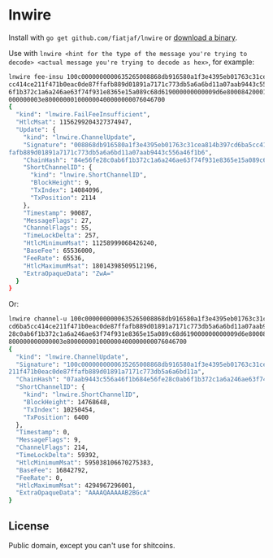 lnwire
======

Install with `go get github.com/fiatjaf/lnwire` or [download a binary](https://github.com/fiatjaf/lnwire/releases).

Use with `lnwire <hint for the type of the message you're trying to decode> <actual message you're trying to decode as hex>`, for example:

```bash
lnwire fee-insu 100c0000000000635265008868db916580a1f3e4395eb01763c31cea814b397cd6ba5
cc414ce211f471b0eac0de87ffafb889d01891a7171c773db5a6a6bd11a07aab9443c556a46f1b684e56fe28c0ab
6f1b372c1a6a246ae63f74f931e8365e15a089c68d619000000000009d6e800084200015fe71b370101002800000
000000003e800000001000000400000000076046700
{
  "kind": "lnwire.FailFeeInsufficient",
  "HtlcMsat": 1156299204327374947,
  "Update": {
    "kind": "lnwire.ChannelUpdate",
    "Signature": "008868db916580a1f3e4395eb01763c31cea814b397cd6ba5cc414ce211f471b0eac0de87f
fafb889d01891a7171c773db5a6a6bd11a07aab9443c556a46f1b6",
    "ChainHash": "84e56fe28c0ab6f1b372c1a6a246ae63f74f931e8365e15a089c68d619000000",
    "ShortChannelID": {
      "kind": "lnwire.ShortChannelID",
      "BlockHeight": 9,
      "TxIndex": 14084096,
      "TxPosition": 2114
    },
    "Timestamp": 90087,
    "MessageFlags": 27,
    "ChannelFlags": 55,
    "TimeLockDelta": 257,
    "HtlcMinimumMsat": 11258999068426240,
    "BaseFee": 65536000,
    "FeeRate": 65536,
    "HtlcMaximumMsat": 18014398509512196,
    "ExtraOpaqueData": "ZwA="
  }
}
```

Or:

```bash
lnwire channel-u 100c0000000000635265008868db916580a1f3e4395eb01763c31cea814b397
cd6ba5cc414ce211f471b0eac0de87ffafb889d01891a7171c773db5a6a6bd11a07aab9443c556a46f1b684e56fe
28c0ab6f1b372c1a6a246ae63f74f931e8365e15a089c68d619000000000009d6e800084200015fe71b370101002
800000000000003e800000001000000400000000076046700
{
  "kind": "lnwire.ChannelUpdate",
  "Signature": "100c0000000000635265008868db916580a1f3e4395eb01763c31cea814b397cd6ba5cc414ce
211f471b0eac0de87ffafb889d01891a7171c773db5a6a6bd11a",
  "ChainHash": "07aab9443c556a46f1b684e56fe28c0ab6f1b372c1a6a246ae63f74f931e8365",
  "ShortChannelID": {
    "kind": "lnwire.ShortChannelID",
    "BlockHeight": 14768648,
    "TxIndex": 10250454,
    "TxPosition": 6400
  },
  "Timestamp": 0,
  "MessageFlags": 9,
  "ChannelFlags": 214,
  "TimeLockDelta": 59392,
  "HtlcMinimumMsat": 595038106670275383,
  "BaseFee": 16842792,
  "FeeRate": 0,
  "HtlcMaximumMsat": 4294967296001,
  "ExtraOpaqueData": "AAAAQAAAAAB2BGcA"
}
```

## License

Public domain, except you can't use for shitcoins.
